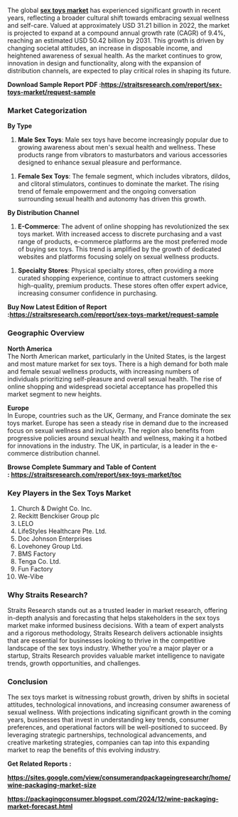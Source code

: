<div class="flex max-w-full flex-col flex-grow">
<div class="min-h-8 text-message flex w-full flex-col items-end gap-2 whitespace-normal break-words text-start [.text-message+&amp;]:mt-5" dir="auto" data-message-author-role="assistant" data-message-id="17b72f87-fa8e-430c-b84f-012e04836048" data-message-model-slug="gpt-4o-mini">
<div class="flex w-full flex-col gap-1 empty:hidden first:pt-[3px]">
<div class="markdown prose w-full break-words dark:prose-invert light">
<p>The global&nbsp;<strong><a href="https://straitsresearch.com/report/sex-toys-market">sex toys market</a></strong> has experienced significant growth in recent years, reflecting a broader cultural shift towards embracing sexual wellness and self-care. Valued at approximately USD 31.21 billion in 2022, the market is projected to expand at a compound annual growth rate (CAGR) of 9.4%, reaching an estimated USD 50.42 billion by 2031. This growth is driven by changing societal attitudes, an increase in disposable income, and heightened awareness of sexual health. As the market continues to grow, innovation in design and functionality, along with the expansion of distribution channels, are expected to play critical roles in shaping its future.</p>
<p><strong>Download Sample Report PDF :<a href="https://straitsresearch.com/report/sex-toys-market/request-sample">https://straitsresearch.com/report/sex-toys-market/request-sample</a>&nbsp;</strong></p>
<h3>Market Categorization</h3>
<p><strong>By Type</strong></p>
<ol>
<li><strong>Male Sex Toys</strong>: Male sex toys have become increasingly popular due to growing awareness about men's sexual health and wellness. These products range from vibrators to masturbators and various accessories designed to enhance sexual pleasure and performance.</li>
</ol>
<ol>
<li><strong>Female Sex Toys</strong>: The female segment, which includes vibrators, dildos, and clitoral stimulators, continues to dominate the market. The rising trend of female empowerment and the ongoing conversation surrounding sexual health and autonomy has driven this growth.</li>
</ol>
<p><strong>By Distribution Channel</strong></p>
<ol>
<li><strong>E-Commerce</strong>: The advent of online shopping has revolutionized the sex toys market. With increased access to discrete purchasing and a vast range of products, e-commerce platforms are the most preferred mode of buying sex toys. This trend is amplified by the growth of dedicated websites and platforms focusing solely on sexual wellness products.</li>
</ol>
<ol>
<li><strong>Specialty Stores</strong>: Physical specialty stores, often providing a more curated shopping experience, continue to attract customers seeking high-quality, premium products. These stores often offer expert advice, increasing consumer confidence in purchasing.</li>
</ol>
<p><strong>Buy Now Latest Edition of Report :<a href="https://straitsresearch.com/report/sex-toys-market/request-sample">https://straitsresearch.com/report/sex-toys-market/request-sample</a>&nbsp;</strong></p>
<h3>Geographic Overview</h3>
<p><strong>North America</strong><br />The North American market, particularly in the United States, is the largest and most mature market for sex toys. There is a high demand for both male and female sexual wellness products, with increasing numbers of individuals prioritizing self-pleasure and overall sexual health. The rise of online shopping and widespread societal acceptance has propelled this market segment to new heights.</p>
<p><strong>Europe</strong><br />In Europe, countries such as the UK, Germany, and France dominate the sex toys market. Europe has seen a steady rise in demand due to the increased focus on sexual wellness and inclusivity. The region also benefits from progressive policies around sexual health and wellness, making it a hotbed for innovations in the industry. The UK, in particular, is a leader in the e-commerce distribution channel.</p>
<p><strong>Browse Complete Summary and Table of Content :&nbsp;<a href="https://straitsresearch.com/report/sex-toys-market/toc">https://straitsresearch.com/report/sex-toys-market/toc</a>&nbsp;</strong></p>
<h3><strong> Key Players in the Sex Toys Market</strong></h3>
<ol>
<li>Church &amp; Dwight Co. Inc.</li>
<li>Reckitt Benckiser Group plc</li>
<li>LELO</li>
<li>LifeStyles Healthcare Pte. Ltd.</li>
<li>Doc Johnson Enterprises</li>
<li>Lovehoney Group Ltd.</li>
<li>BMS Factory</li>
<li>Tenga Co. Ltd.</li>
<li>Fun Factory</li>
<li>We-Vibe</li>
</ol>
<h3>Why Straits Research?</h3>
<p>Straits Research stands out as a trusted leader in market research, offering in-depth analysis and forecasting that helps stakeholders in the sex toys market make informed business decisions. With a team of expert analysts and a rigorous methodology, Straits Research delivers actionable insights that are essential for businesses looking to thrive in the competitive landscape of the sex toys industry. Whether you're a major player or a startup, Straits Research provides valuable market intelligence to navigate trends, growth opportunities, and challenges.</p>
<h3>Conclusion</h3>
<p>The sex toys market is witnessing robust growth, driven by shifts in societal attitudes, technological innovations, and increasing consumer awareness of sexual wellness. With projections indicating significant growth in the coming years, businesses that invest in understanding key trends, consumer preferences, and operational factors will be well-positioned to succeed. By leveraging strategic partnerships, technological advancements, and creative marketing strategies, companies can tap into this expanding market to reap the benefits of this evolving industry.</p>
<p><strong>Get Related Reports :</strong></p>
<p><strong><a href="https://sites.google.com/view/consumerandpackageingresearchr/home/wine-packaging-market-size">https://sites.google.com/view/consumerandpackageingresearchr/home/wine-packaging-market-size</a></strong></p>
<p><strong><a href="https://packagingconsumer.blogspot.com/2024/12/wine-packaging-market-forecast.html">https://packagingconsumer.blogspot.com/2024/12/wine-packaging-market-forecast.html</a><br /></strong></p>
</div>
</div>
</div>
</div>
